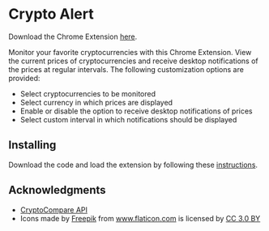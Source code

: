 # Crypto Alert

Download the Chrome Extension <a href="https://chrome.google.com/webstore/detail/crypto-alert/ggnnbaldejkhalhkgcmjcabcoecpjdji" title="Download Chrome Extension">here</a>.

Monitor your favorite cryptocurrencies with this Chrome Extension. View the current prices of cryptocurrencies and receive desktop notifications of the prices at regular intervals. 
The following customization options are provided:
<ul>
	<li>Select cryptocurrencies to be monitored
	<li>Select currency in which prices are displayed
	<li>Enable or disable the option to receive desktop notifications of prices
	<li>Select custom interval in which notifications should be displayed
</ul>

## Installing

Download the code and load the extension by following these <a href="https://developer.chrome.com/extensions/getstarted#unpacked" title="Load the extension">instructions</a>.

## Acknowledgments

* <a href="https://www.cryptocompare.com/api/#introduction" title="CryptoCompare API">CryptoCompare API</a>
* <div>Icons made by <a href="http://www.freepik.com" title="Freepik">Freepik</a> from <a href="https://www.flaticon.com/" title="Flaticon">www.flaticon.com</a> is licensed by <a href="http://creativecommons.org/licenses/by/3.0/" title="Creative Commons BY 3.0" target="_blank">CC 3.0 BY</a></div>
